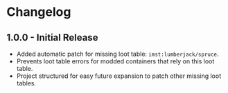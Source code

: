 # Changelog

## 1.0.0 - Initial Release
- Added automatic patch for missing loot table: `imst:lumberjack/spruce`.
- Prevents loot table errors for modded containers that rely on this loot table.
- Project structured for easy future expansion to patch other missing loot tables.
